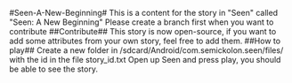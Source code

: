 #Seen-A-New-Beginning#
This is a content for the story in "Seen" called "Seen: A New Beginning"
Please create a branch first when you want to contribute
##Contribute##
This story is now open-source, if you want to add some attributes from your own story, feel free to add them.
##How to play##
Create a new folder in /sdcard/Android/com.semickolon.seen/files/ with the id in the file story_id.txt 
Open up Seen and press play, you should be able to see the story.